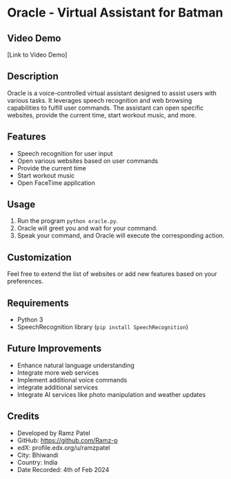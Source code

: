 # Oracle - Virtual Assistant for Batman

## Video Demo
[Link to Video Demo]  <!-- Add the URL of your video demo here -->

## Description
Oracle is a voice-controlled virtual assistant designed to assist users with various tasks. It leverages speech recognition and web browsing capabilities to fulfill user commands. The assistant can open specific websites, provide the current time, start workout music, and more.

## Features
- Speech recognition for user input
- Open various websites based on user commands
- Provide the current time
- Start workout music
- Open FaceTime application

## Usage
1. Run the program `python oracle.py`.
2. Oracle will greet you and wait for your command.
3. Speak your command, and Oracle will execute the corresponding action.

## Customization
Feel free to extend the list of websites or add new features based on your preferences.

## Requirements
- Python 3
- SpeechRecognition library (`pip install SpeechRecognition`)

## Future Improvements
- Enhance natural language understanding
- Integrate more web services
- Implement additional voice commands
- integrate additional services
- Integrate AI services like photo manipulation and weather updates

## Credits
- Developed by Ramz Patel
- GitHub: https://github.com/Ramz-p
- edX: profile.edx.org/u/ramzpatel
- City: Bhiwandi
- Country: India
- Date Recorded: 4th of Feb 2024

